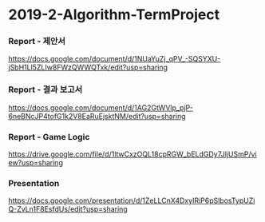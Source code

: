 # 2019-2-Algorithm-TermProject

### Report - 제안서
https://docs.google.com/document/d/1NUaYuZj_qPV_-SQSYXU-jSbH1Ll5ZLIw8FWzQWWQTxk/edit?usp=sharing

### Report - 결과 보고서
https://docs.google.com/document/d/1AG2GtWVlp_pjP-6neBNcJP4tofG1k2V8EaRuEjsktNM/edit?usp=sharing

### Report - Game Logic
https://drive.google.com/file/d/1ltwCxzOQL18cpRGW_bELdGDy7JljUSmP/view?usp=sharing

### Presentation
https://docs.google.com/presentation/d/1ZeLLCnX4DxyIRiP6pSlbosTypUZiQ-ZvLn1F8EsfdUs/edit?usp=sharing
